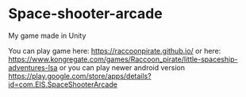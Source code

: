 # Space-shooter-arcade
My game made in Unity

You can play game here: https://raccoonpirate.github.io/
or
here: https://www.kongregate.com/games/Raccoon_pirate/little-spaceship-adventures-lsa
or
you can play newer android version https://play.google.com/store/apps/details?id=com.EIS.SpaceShooterArcade

